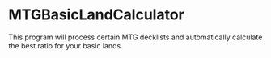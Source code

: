 # MTGBasicLandCalculator
 This program will process certain MTG decklists and automatically calculate the best ratio for your basic lands.

